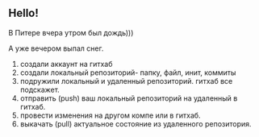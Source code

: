 ## Hello!

В Питере вчера утром был дождь)))

А уже вечером выпал снег.

1. создали аккаунт на гитхаб
2. создали локальный репозиторий- папку, файл, инит, коммиты
3. подружили локальный и удаленный репозиторий. гитхаб все подскажет.
4. отправить (push) ваш локальный репозиторий на удаленный в гитхаб.
5. провести изменения на другом компе или в гитхаб.
6. выкачать (pull) актуальное состояние из удаленного репозитория.

